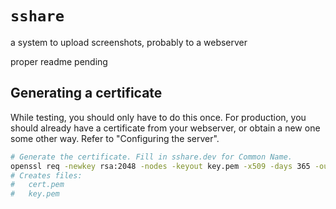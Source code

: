 `sshare`
========

a system to upload screenshots, probably to a webserver

proper readme pending

Generating a certificate
------------------------

While testing, you should only have to do this once. For production, you should already have a
certificate from your webserver, or obtain a new one some other way. Refer to "Configuring the
server".

``` bash
# Generate the certificate. Fill in sshare.dev for Common Name.
openssl req -newkey rsa:2048 -nodes -keyout key.pem -x509 -days 365 -out cert.pem
# Creates files:
#   cert.pem
#   key.pem


```